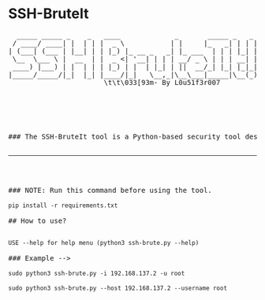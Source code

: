 # SSH-BruteIt

<pre>
  _____ _____ _    _   ____             _       _____ _   _
 / ____/ ____| |  | | |  _ \           | |     |_   _| | | |
| (___| (___ | |__| | | |_) |_ __ _   _| |_ ___  | | | |_| |
 \__  \___ \ |  __  | |  _ <| '__| | | | __/ _ \ | | | __| |
 ____) |___) | |  | | | |_) | |  | |_| | ||  __/_| |_| |_|_|
|_____/_____/|_|  |_| |____/|_|   \__,_|\__\___|_____|\__(_)
                       \t\t\033[93m- By L0u51f3r007

<pre>

<br>

### The SSH-BruteIt tool is a Python-based security tool designed to test the security of SSH connections by attempting to guess login credentials. The tool takes IP addresses and usernames as arguments and uses brute force techniques to discover valid login credentials. 

<hr><br>
   
### NOTE: Run this command before using the tool.
   
<code>pip install -r requirements.txt</code>

## How to use?
 
<code>
USE --help for help menu (python3 ssh-brute.py --help)</code>
   
### Example -->

<code>sudo python3 ssh-brute.py -i 192.168.137.2 -u root </code><br>
<code>sudo python3 ssh-brute.py --host 192.168.137.2 --username root </code>

